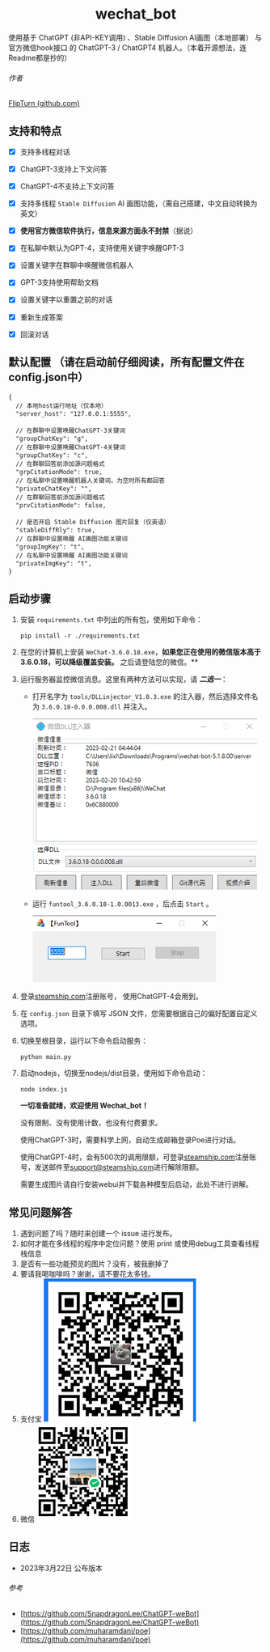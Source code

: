 <h1 align="center">wechat_bot</h1>




使用基于 ChatGPT (非API-KEY调用) 、Stable Diffusion AI画图（本地部署） 与 官方微信hook接口 的 ChatGPT-3 / ChatGPT4 机器人。（本着开源想法，连Readme都是抄的）

###### 作者

[FlipTurn (github.com)](https://github.com/flipturn14)

## 支持和特点

- [x] 支持多线程对话
- [x] ChatGPT-3支持上下文问答
- [x] ChatGPT-4不支持上下文问答
- [x] 支持多线程 `Stable Diffusion` AI 画图功能，（需自己搭建，中文自动转换为英文）
- [x] **使用官方微信软件执行，信息来源方面永不封禁**（据说）
- [x] 在私聊中默认为GPT-4，支持使用关键字唤醒GPT-3
- [x] 设置关键字在群聊中唤醒微信机器人
- [x] GPT-3支持使用帮助文档
- [x] 设置关键字以重置之前的对话
- [x] 重新生成答案
- [x] 回滚对话


## 默认配置 （请在启动前仔细阅读，所有配置文件在config.json中）

```
{
  // 本地host运行地址（仅本地）
  "server_host": "127.0.0.1:5555",

  // 在群聊中设置唤醒ChatGPT-3关键词
  "groupChatKey": "g",
  // 在群聊中设置唤醒ChatGPT-4关键词
  "groupChatKey": "c",
  // 在群聊回答前添加源问题格式
  "grpCitationMode": true,
  // 在私聊中设置唤醒机器人关键词，为空时所有都回答
  "privateChatKey": "",
  // 在群聊回答前添加源问题格式
  "prvCitationMode": false,
  
  // 是否开启 Stable Diffusion 图片回复（仅英语）
  "stableDiffRly": true,
  // 在群聊中设置唤醒 AI画图功能关键词
  "groupImgKey": "t",
  // 在私聊中设置唤醒 AI画图功能关键词
  "privateImgKey": "t",
}
```





## 启动步骤

1. 安装 `requirements.txt` 中列出的所有包，使用如下命令：

   ```
   pip install -r ./requirements.txt
   ```

2. 在您的计算机上安装 `WeChat-3.6.0.18.exe`，**如果您正在使用的微信版本高于3.6.0.18，可以降级覆盖安装。** 之后请登陆您的微信。**

3. 运行服务器监控微信消息。这里有两种方法可以实现，请 ***二选一***：

   - 打开名字为 `tools/DLLinjector_V1.0.3.exe` 的注入器，然后选择文件名为 `3.6.0.18-0.0.0.008.dll` 并注入。

     ![image-20230221044543472](assets/image-20230221044543472.png)

   - 运行 `funtool_3.6.0.18-1.0.0013.exe` ，后点击 `Start` 。

     ![image-20230221044609319](assets/image-20230221044609319.png)

4. 登录[steamship.com](https://www.steamship.com)注册账号， 使用ChatGPT-4会用到。

5. 在 `config.json` 目录下填写 JSON 文件，您需要根据自己的偏好配置自定义选项。

6. 切换至根目录，运行以下命令启动服务：

   ```
   python main.py
   ```

7. 启动nodejs，切换至nodejs/dist目录，使用如下命令启动：

   ```
   node index.js
   ```


   **一切准备就绪，欢迎使用 Wechat_bot！** 

    没有限制、没有使用计数，也没有付费要求。 

    使用ChatGPT-3时，需要科学上网，自动生成邮箱登录Poe进行对话。

    使用ChatGPT-4时，会有500次的调用限额，可登录[steamship.com](https://www.steamship.com)注册账号，发送邮件至[support@steamship.com](support@steamship.com)进行解除限额。

    需要生成图片请自行安装webui并下载各种模型后启动，此处不进行讲解。



## 常见问题解答

1. 遇到问题了吗？随时来创建一个 issue 进行发布。
2. 如何才能在多线程的程序中定位问题？使用 print 或使用debug工具查看线程栈信息
3. 是否有一些功能预览的图片？没有，被我删掉了
4. 要请我喝咖啡吗？谢谢，请不要花太多钱。
5. 支付宝
   ![image-20230221044543472](assets/zfb.png)
6. 微信
   ![image-20230221044543472](assets/wx.png)

## 日志

- 2023年3月22日 公布版本





###### 参考

- [https://github.com/SnapdragonLee/ChatGPT-weBot](https://github.com/SnapdragonLee/ChatGPT-weBot)
- [https://github.com/muharamdani/poe](https://github.com/muharamdani/poe)

